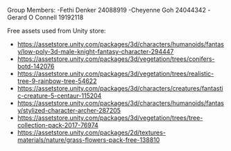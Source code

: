 Group Members:
-Fethi Denker 24088919
-Cheyenne Goh 24044342
-Gerard O Connell 19192118

Free assets used from Unity store:
- https://assetstore.unity.com/packages/3d/characters/humanoids/fantasy/low-poly-3d-male-knight-fantasy-character-294447
- https://assetstore.unity.com/packages/3d/vegetation/trees/conifers-botd-142076
- https://assetstore.unity.com/packages/3d/vegetation/trees/realistic-tree-9-rainbow-tree-54622
- https://assetstore.unity.com/packages/3d/characters/creatures/fantastic-creature-5-centaur-115204
- https://assetstore.unity.com/packages/3d/characters/humanoids/fantasy/stylized-character-archer-287205
- https://assetstore.unity.com/packages/3d/vegetation/trees/tree-collection-pack-2017-76974
- https://assetstore.unity.com/packages/2d/textures-materials/nature/grass-flowers-pack-free-138810
